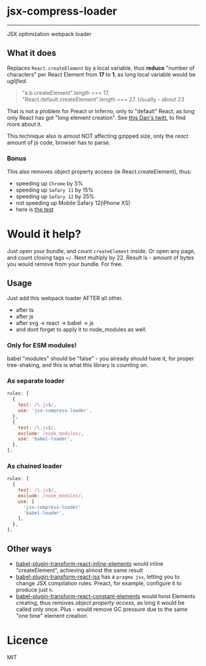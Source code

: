 # jsx-compress-loader
----
JSX optimization webpack loader

## What it does

Replaces `React.createElement` by a local variable, thus __reduce__ "number of characters" per React Element
from __17__ to __1__, as long local variable would be _uglified_.
> "a.b.createElement".length === 17, "React.default.createElement".length === 27. Usually - about 23

That is not a problem for Preact or Inferno, only to "default" React, as long only React has got "long element creation".
See [this Dan's twitt](https://twitter.com/dan_abramov/status/841266032576724992), to find more about it.

This technique also is almost NOT affecting gzipped size, only the _react_ amount of js code, browser has to parse.

### Bonus 

This also removes object property access (ie React.createElement), thus:
- speeding up `Chrome` by 5%
- speeding up `Safary 11` by 15%
- speeding up `Safary 12` by 35%
- not speeding up Mobile Safary 12(iPhone XS)
- here is [the test](https://jsperf.com/single-dot-property-access/1)

# Would it help?
Just open your bundle, and count `createElement` inside. Or open any page, and count closing tags `</`.
Next multiply by 22. Result is - amount of bytes you would remove from your bundle. For free.  

## Usage
Just add this webpack loader AFTER all other.
- after ts
- after js
- after svg -> react -> babel -> js
- and dont forget to apply it to node_modules as well.

### Only for ESM modules!
babel "modules" should be "false" - you already should have it, for proper tree-shaking, and 
this is what this library is counting on. 

### As separate loader
```js
rules: [
  {
    test: /\.js$/,
    use: 'jsx-compress-loader',
  },
  {
    test: /\.js$/,
    exclude: /node_modules/,
    use: 'babel-loader',    
  },
];
``` 

### As chained loader
```js
rules: [
  {
    test: /\.js$/,
    exclude: /node_modules/,
    use: [    
      'jsx-compress-loader'
      'babel-loader',
    ],
  },
];
```

## Other ways

- [babel-plugin-transform-react-inline-elements](https://babeljs.io/docs/en/next/babel-plugin-transform-react-inline-elements.html)
would inline "createElement", achieving almost the same result
- [babel-plugin-transform-react-jsx](https://babeljs.io/docs/en/babel-plugin-transform-react-jsx)
has a `pragma jsx`, letting you to change JSX compilation rules. Preact, for example, configure it to produce just `h`.
- [babel-plugin-transform-react-constant-elements](https://babeljs.io/docs/en/babel-plugin-transform-react-constant-elements)
would hoist Elements creating, thus removes _object property access_, as long it would be called
only once. Plus - would remove GC pressure due to the same "one time" element creation.

# Licence
MIT